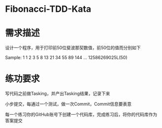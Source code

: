 # Fibonacci-TDD-Kata
# 需求描述

设计一个程序，用于打印前50位斐波那契数值，前50位的值而分别如下

Sample: 1 1 2 3 5 8 13 21 34 55 89 144 … 12586269025L(50)



# 练功要求
写代码之前做Tasking，并产出Tasking结果，记录下来

小步提交，每通过一个测试，做一次Commit，Commit信息要表意

每一个练习你的GitHub账号下创建一个代码库，完成练习后，将你的代码库作为答案提交

